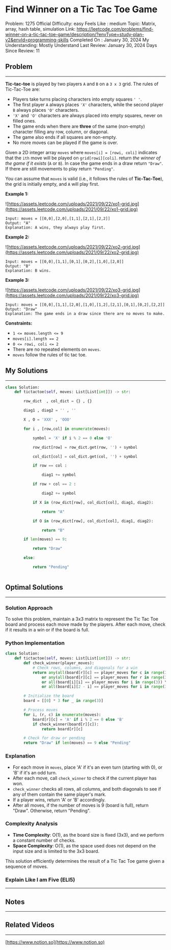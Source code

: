 # Find Winner on a Tic Tac Toe Game

Problem: 1275
Official Difficulty: easy
Feels Like : medium
Topic: Matrix, array, hash table, simulation
Link: https://leetcode.com/problems/find-winner-on-a-tic-tac-toe-game/description/?envType=study-plan-v2&envId=programming-skills
Completed On : January 30, 2024
My Understanding: Mostly Understand
Last Review: January 30, 2024
Days Since Review: 11

## Problem

---

**Tic-tac-toe** is played by two players `A` and `B` on a `3 x 3` grid. The rules of Tic-Tac-Toe are:

- Players take turns placing characters into empty squares `' '`.
- The first player `A` always places `'X'` characters, while the second player `B` always places `'O'` characters.
- `'X'` and `'O'` characters are always placed into empty squares, never on filled ones.
- The game ends when there are **three** of the same (non-empty) character filling any row, column, or diagonal.
- The game also ends if all squares are non-empty.
- No more moves can be played if the game is over.

Given a 2D integer array `moves` where `moves[i] = [rowi, coli]` indicates that the `ith` move will be played on `grid[rowi][coli]`. return *the winner of the game if it exists* (`A` or `B`). In case the game ends in a draw return `"Draw"`. If there are still movements to play return `"Pending"`.

You can assume that `moves` is valid (i.e., it follows the rules of **Tic-Tac-Toe**), the grid is initially empty, and `A` will play first.

**Example 1:**

![https://assets.leetcode.com/uploads/2021/09/22/xo1-grid.jpg](https://assets.leetcode.com/uploads/2021/09/22/xo1-grid.jpg)

```
Input: moves = [[0,0],[2,0],[1,1],[2,1],[2,2]]
Output: "A"
Explanation: A wins, they always play first.

```

**Example 2:**

![https://assets.leetcode.com/uploads/2021/09/22/xo2-grid.jpg](https://assets.leetcode.com/uploads/2021/09/22/xo2-grid.jpg)

```
Input: moves = [[0,0],[1,1],[0,1],[0,2],[1,0],[2,0]]
Output: "B"
Explanation: B wins.

```

**Example 3:**

![https://assets.leetcode.com/uploads/2021/09/22/xo3-grid.jpg](https://assets.leetcode.com/uploads/2021/09/22/xo3-grid.jpg)

```
Input: moves = [[0,0],[1,1],[2,0],[1,0],[1,2],[2,1],[0,1],[0,2],[2,2]]
Output: "Draw"
Explanation: The game ends in a draw since there are no moves to make.

```

**Constraints:**

- `1 <= moves.length <= 9`
- `moves[i].length == 2`
- `0 <= rowi, coli <= 2`
- There are no repeated elements on `moves`.
- `moves` follow the rules of tic tac toe.

## My Solutions

---

```python
class Solution:
    def tictactoe(self, moves: List[List[int]]) -> str:

        row_dict  , col_dict = {} , {}

        diag1 , diag2 = '' , ''

        X , O = 'XXX' , 'OOO'

        for i , [row,col] in enumerate(moves): 

            symbol = 'X' if i % 2 == 0 else 'O'

            row_dict[row] = row_dict.get(row, '') + symbol

            col_dict[col] = col_dict.get(col, '') + symbol

            if row == col : 

                diag1 += symbol 

            if row + col == 2 : 

                diag2 += symbol

            if X in (row_dict[row], col_dict[col], diag1, diag2):

                return "A"

            if O in (row_dict[row], col_dict[col], diag1, diag2):

                return "B"

        if len(moves) == 9:

            return "Draw"

        else:

            return "Pending"
```

```python

```

## Optimal Solutions

---

### Solution Approach

To solve this problem, maintain a 3x3 matrix to represent the Tic Tac Toe board and process each move made by the players. After each move, check if it results in a win or if the board is full.

### Python Implementation

```python
class Solution:
    def tictactoe(self, moves: List[List[int]]) -> str:
        def check_winner(player_moves):
            # Check rows, columns, and diagonals for a win
            return any(all(board[r][c] == player_moves for c in range(3)) for r in range(3)) \\
                or any(all(board[r][c] == player_moves for r in range(3)) for c in range(3)) \\
                or all(board[i][i] == player_moves for i in range(3)) \\
                or all(board[i][2 - i] == player_moves for i in range(3))

        # Initialize the board
        board = [[0] * 3 for _ in range(3)]

        # Process moves
        for i, (r, c) in enumerate(moves):
            board[r][c] = 'A' if i % 2 == 0 else 'B'
            if check_winner(board[r][c]):
                return board[r][c]

        # Check for draw or pending
        return "Draw" if len(moves) == 9 else "Pending"

```

### Explanation

- For each move in `moves`, place 'A' if it's an even turn (starting with 0), or 'B' if it's an odd turn.
- After each move, call `check_winner` to check if the current player has won.
- `check_winner` checks all rows, all columns, and both diagonals to see if any of them contain the same player's mark.
- If a player wins, return 'A' or 'B' accordingly.
- After all moves, if the number of moves is 9 (board is full), return "Draw". Otherwise, return "Pending".

### Complexity Analysis

- **Time Complexity**: O(1), as the board size is fixed (3x3), and we perform a constant number of checks.
- **Space Complexity**: O(1), as the space used does not depend on the input size and is limited to the 3x3 board.

This solution efficiently determines the result of a Tic Tac Toe game given a sequence of moves.

### Explain Like I am Five (ELI5)

---

## Notes

---

 

## Related Videos

---

[https://www.notion.so](https://www.notion.so)